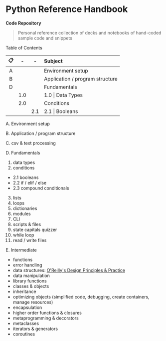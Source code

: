 # Python Reference Handbook

**Code Repository**

> Personal reference collection of decks and notebooks of hand-coded sample code and snippets


Table of Contents


| 📋  |  -  |  -  | Subject                        |  
| :-: | :-: | :-: | :-                             |
| A   |     |     | Environment setup |
| B   |     |     | Application / program structure |
| D   |     |     | Fundamentals |
|     | 1.0 |     | 1.0  \|  Data Types |
|     | 2.0 |     | Conditions |
|     |     | 2.1 | 2.1 \| Booleans |  



A. Environment setup  <!-- sup> [01](#oreilly-beazley) ・ [02](#oreilly-mckellar)</sup -->

B. Application / program structure  <!-- sup> [01](#oreilly-beazley)</sup -->

C. csv & text processing  <!-- sup> [01](#oreilly-beazley)</sup-->

D. Fundamentals   <!-- sup> [02](#oreilly-mckellar)</sup>: [uoft coders](https://uoftcoders.github.io/studyGroup/lessons/python/intro/lesson/) / [SWCarpetry](https://swcarpentry.github.io/python-second-language/) / [Whirlwind Tour of Python & YaronBlinder](https://github.com/YaronBlinder/DS_ML_BME/blob/master/Class%201%20-%20introduction%20to%20python.ipynb) -->
1. data types  
2. conditions 
  - 2.1 booleans
  - 2.2 if / elif / else
  - 2.3 compound conditionals
3. lists 
4. loops 
5. dictionaries
5. modules
6. CLI
7. scripts & files
8. state capitals quizzer
9. while loop
10. read / write files

E. Intermediate   <!-- sup> [01](#oreilly-beazley)</sup -->
  - functions  <!-- sup> [02](#oreilly-mckellar)</sup -->
  - error handling
  - data structures: [O'Reilly's Design Principles & Practice](https://player.oreilly.com/videos/9781491928622)
  - data manipulation
  - library functions
  - classes & objects  <!-- sup> [02](#oreilly-mckellar)</sup -->
  - inheritance
  - optimizing objects (simplified code, debugging, create containers, manage resources)
  - encapsulation
  - higher order functions & closures
  - metaprogramming & decorators
  - metaclasses
  - iterators & generators
  - coroutines
  
  
  
  
  
  
  
<!-- 
| 📋  | Subject                        |  
| :-: | :-                             |
| A   | ⋅⋅⋅  \|  Environment setup |
| B   | ⋅⋅⋅  \|  Application / program structure |
| D   | ⋅⋅⋅  \|  Fundamentals |
|     | 1.0  \|  Data Types |
|     | 2.0  \|  Conditions |
|     | 2.1  \|  Booleans |  
--------------------------------------------------------------
| Name     | Character |
| ---      | ---       |
| Backtick | `         |
| Pipe     | \|        |
-->
